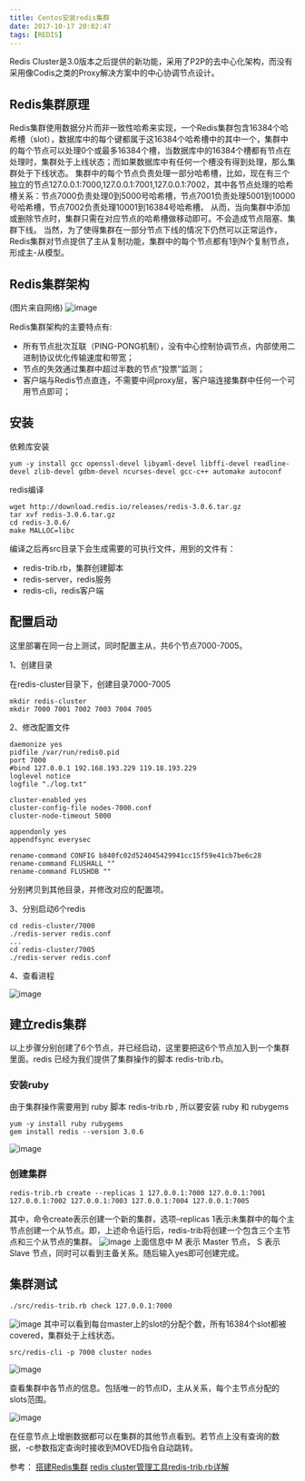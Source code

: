 ```yaml
---
title: Centos安装redis集群
date: 2017-10-17 20:02:47
tags: [REDIS]
---
```


Redis Cluster是3.0版本之后提供的新功能，采用了P2P的去中心化架构，而没有采用像Codis之类的Proxy解决方案中的中心协调节点设计。

<!-- more -->

## Redis集群原理

Redis集群使用数据分片而非一致性哈希来实现，一个Redis集群包含16384个哈希槽（slot），数据库中的每个键都属于这16384个哈希槽中的其中一个，集群中的每个节点可以处理0个或最多16384个槽，当数据库中的16384个槽都有节点在处理时，集群处于上线状态；而如果数据库中有任何一个槽没有得到处理，那么集群处于下线状态。
集群中的每个节点负责处理一部分哈希槽，比如，现在有三个独立的节点127.0.0.1:7000,127.0.0.1:7001,127.0.0.1:7002，其中各节点处理的哈希槽关系：节点7000负责处理0到5000号哈希槽，节点7001负责处理5001到10000号哈希槽，节点7002负责处理10001到16384号哈希槽。
从而，当向集群中添加或删除节点时，集群只需在对应节点的哈希槽做移动即可。不会造成节点阻塞、集群下线。
当然，为了使得集群在一部分节点下线的情况下仍然可以正常运作，Redis集群对节点提供了主从复制功能，集群中的每个节点都有1到N个复制节点，形成主-从模型。

## Redis集群架构

(图片来自网络)
![image](http://i.imgur.com/O4QfdDF.jpg)

Redis集群架构的主要特点有:
- 所有节点批次互联（PING-PONG机制），没有中心控制协调节点，内部使用二进制协议优化传输速度和带宽；
- 节点的失效通过集群中超过半数的节点“投票”监测；
- 客户端与Redis节点直连，不需要中间proxy层，客户端连接集群中任何一个可用节点即可；

## 安装

依赖库安装
```
yum -y install gcc openssl-devel libyaml-devel libffi-devel readline-devel zlib-devel gdbm-devel ncurses-devel gcc-c++ automake autoconf
```

redis编译
```
wget http://download.redis.io/releases/redis-3.0.6.tar.gz
tar xvf redis-3.0.6.tar.gz
cd redis-3.0.6/
make MALLOC=libc
```

编译之后再src目录下会生成需要的可执行文件，用到的文件有：

- redis-trib.rb，集群创建脚本
- redis-server，redis服务
- redis-cli，redis客户端

## 配置启动

这里部署在同一台上测试，同时配置主从，共6个节点7000-7005。

1、创建目录

在redis-cluster目录下，创建目录7000-7005
```
mkdir redis-cluster
mkdir 7000 7001 7002 7003 7004 7005
```

2、修改配置文件

```
daemonize yes
pidfile /var/run/redis0.pid
port 7000
#bind 127.0.0.1 192.168.193.229 119.18.193.229
loglevel notice
logfile "./log.txt"

cluster-enabled yes
cluster-config-file nodes-7000.conf
cluster-node-timeout 5000

appendonly yes
appendfsync everysec

rename-command CONFIG b840fc02d524045429941cc15f59e41cb7be6c28
rename-command FLUSHALL "" 
rename-command FLUSHDB "" 
```
分别拷贝到其他目录，并修改对应的配置项。

3、分别启动6个redis

```
cd redis-cluster/7000
./redis-server redis.conf
...
cd redis-cluster/7005
./redis-server redis.conf
```

4、查看进程

![image](http://mufool.qiniudn.com/redis/redis-cluster0.jpg)


## 建立redis集群

以上步骤分别创建了6个节点，并已经启动，这里要把这6个节点加入到一个集群里面。redis 已经为我们提供了集群操作的脚本 redis-trib.rb。

### 安装ruby

由于集群操作需要用到 ruby 脚本 redis-trib.rb , 所以要安装 ruby 和 rubygems
```
yum -y install ruby rubygems
gem install redis --version 3.0.6
```
![image](http://mufool.qiniudn.com/redis/redis-cluster1.jpg)

### 创建集群

```
redis-trib.rb create --replicas 1 127.0.0.1:7000 127.0.0.1:7001 127.0.0.1:7002 127.0.0.1:7003 127.0.0.1:7004 127.0.0.1:7005
```
其中，命令create表示创建一个新的集群，选项–replicas 1表示未集群中的每个主节点创建一个从节点。即，上述命令运行后，redis-trib将创建一个包含三个主节点和三个从节点的集群。
![image](http://mufool.qiniudn.com/redis/redis-cluster2.jpg) 
上面信息中 M 表示 Master 节点， S 表示 Slave 节点，同时可以看到主备关系。随后输入yes即可创建完成。

## 集群测试

```
./src/redis-trib.rb check 127.0.0.1:7000
```
![image](http://mufool.qiniudn.com/redis/redis-cluster3.jpg) 
 其中可以看到每台master上的slot的分配个数，所有16384个slot都被covered，集群处于上线状态。


```
src/redis-cli -p 7000 cluster nodes
```

![image](http://mufool.qiniudn.com/redis/redis-cluster4.jpg) 

查看集群中各节点的信息。包括唯一的节点ID，主从关系，每个主节点分配的slots范围。

![image](http://mufool.qiniudn.com/redis/redis-cluster5.jpg) 

在任意节点上增删数据都可以在集群的其他节点看到。若节点上没有查询的数据，-c参数指定查询时接收到MOVED指令自动跳转。

参考：
[搭建Redis集群](http://blog.dujiong.net/2017/01/15/Redis-Cluster/)
[redis cluster管理工具redis-trib.rb详解](http://weizijun.cn/2016/01/08/redis%20cluster%E7%AE%A1%E7%90%86%E5%B7%A5%E5%85%B7redis-trib-rb%E8%AF%A6%E8%A7%A3/)

